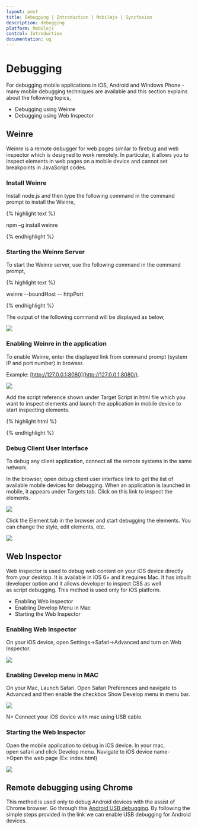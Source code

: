 ```yaml
---
layout: post
title: Debugging | Introduction | Mobilejs | Syncfusion
description: debugging
platform: Mobilejs
control: Introduction
documentation: ug
---
```


# Debugging

For debugging mobile applications in iOS, Android and Windows Phone - many mobile debugging techniques are available and this section explains about the following topics,

* Debugging using Weinre
* Debugging using Web Inspector

## Weinre

Weinre is a remote debugger for web pages similar to firebug and web inspector which is designed to work remotely. In particular, it allows you to inspect elements in web pages on a mobile device and cannot set breakpoints in JavaScript codes.

### Install Weinre

Install node.js and then type the following command in the command prompt to install the Weinre, 

{% highlight text %}

npm –g install weinre

{% endhighlight %}

### Starting the Weinre Server

To start the Weinre server, use the following command in the command prompt,

{% highlight text %}

weinre --boundHost <IPAddress> -- httpPort <port number>

{% endhighlight %}

The output of the following command will be displayed as below,

![](Debugging_images/Debugging_img1.jpeg)

### Enabling Weinre in the application

To enable Weinre, enter the displayed link from command prompt (system IP and port number) in browser.

Example: [http://127.0.0.1:8080](http://127.0.0.1:8080/).

![](Debugging_images/Debugging_img2.jpeg)

Add the script reference shown under Target Script in html file which you want to inspect elements and launch the application in mobile device to start inspecting elements.

{% highlight html %}

<script src="http://ipaddress:8080/target/target-script-min.js#anonymous"></script>

{% endhighlight %}

### Debug Client User Interface

To debug any client application, connect all the remote systems in the same network.

In the browser, open debug client user interface link to get the list of available mobile devices for debugging. When an application is launched in mobile, it appears under Targets tab. Click on this link to inspect the elements.

![](Debugging_images/Debugging_img3.jpeg)

Click the Element tab in the browser and start debugging the elements. You can change the style, edit elements, etc.

![](Debugging_images/Debugging_img4.jpeg)

## Web Inspector

Web Inspector is used to debug web content on your iOS device directly from your desktop. It is available in iOS 6+ and it requires Mac. It has inbuilt developer option and it allows developer to inspect CSS as well as script debugging. This method is used only for iOS platform.

* Enabling Web Inspector
* Enabling Develop Menu in Mac
* Starting the Web Inspector

### Enabling Web Inspector

On your iOS device, open Settings->Safari->Advanced and turn on Web Inspector.

![](Debugging_images/Debugging_img5.jpeg)

### Enabling Develop menu in MAC

On your Mac, Launch Safari. Open Safari Preferences and navigate to Advanced and then enable the checkbox Show Develop menu in menu bar.

![](Debugging_images/Debugging_img6.jpeg)

N> Connect your iOS device with mac using USB cable.

### Starting the Web Inspector

Open the mobile application to debug in iOS device. In your mac, open safari and click Develop menu. Navigate to iOS device name->Open the web page (Ex: index.html)

![](Debugging_images/Debugging_img7.jpeg)

## Remote debugging using Chrome

This method is used only to debug Android devices with the assist of Chrome browser. Go through this [Android USB debugging](https://developer.chrome.com/devtools/docs/remote-debugging). By following the simple steps provided in the link we can enable USB debugging for Android devices.